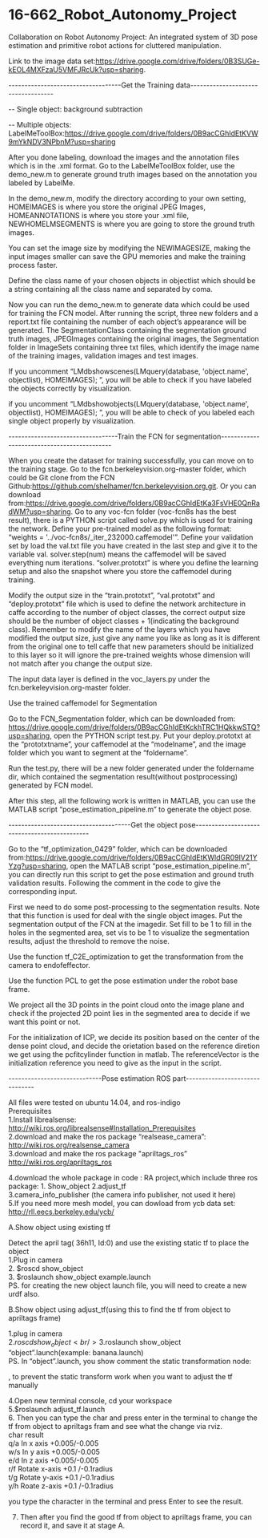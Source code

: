 # 16-662_Robot_Autonomy_Project
Collaboration on Robot Autonomy Project: 
An integrated system of 3D pose estimation and primitive robot actions for cluttered manipulation.

Link to the image data set:https://drive.google.com/drive/folders/0B3SUGe-kEOL4MXFzaU5VMFJRcUk?usp=sharing.


-----------------------------------Get the Training data-----------------------------------

-- Single object: background subtraction



-- Multiple objects: LabelMeToolBox:https://drive.google.com/drive/folders/0B9acCGhIdEtKVW9mYkNDV3NPbnM?usp=sharing

After you done labeling, download the images and the annotation files which is in the .xml format. Go to the LabelMeToolBox folder, use the demo_new.m to generate ground truth images based on the annotation you labeled by LabelMe. 

In the demo_new.m, modify the directory according to your own setting, HOMEIMAGES is where you store the original JPEG Images, HOMEANNOTATIONS is where you store your .xml file, NEWHOMELMSEGMENTS is where you are going to store the ground truth images. 

You can set the image size by modifying the NEWIMAGESIZE, making the input images smaller can save the GPU memories and make the training process faster.

Define the class name of your chosen objects in objectlist which should be a string containing all the class name and separated by coma. 

Now you can run the demo_new.m to generate data which could be used for training the FCN model. After running the script, three new folders and a report.txt file containing the number of each object’s appearance will be generated. The SegmentationClass containing the segmentation ground truth images, JPEGImages containing the original images, the Segmentation folder in ImageSets containing three txt files, which identify the image name of the training images, validation images and test images.

If you uncomment “LMdbshowscenes(LMquery(database, 'object.name', objectlist), HOMEIMAGES);
”, you will be able to check if you have labeled the objects correctly by visualization.


if you uncomment “LMdbshowobjects(LMquery(database, 'object.name', objectlist), HOMEIMAGES);
”, you will be able to check of you labeled each single object properly by visualization.



----------------------------------Train the FCN for segmentation--------------------------------------------

When you create the dataset for training successfully, you can move on to the training stage. 
Go to the fcn.berkeleyvision.org-master folder, which could be Git clone from the FCN Github:https://github.com/shelhamer/fcn.berkeleyvision.org.git. 
Or you can download from:https://drive.google.com/drive/folders/0B9acCGhIdEtKa3FsVHE0QnRadWM?usp=sharing.
Go to any voc-fcn folder (voc-fcn8s has the best result), there is a PYTHON script called solve.py which is used for training the network. Define your pre-trained model as the following format: “weights = '../voc-fcn8s/_iter_232000.caffemodel'”. Define your validation set by load the val.txt file you have created in the last step and give it to the variable val. 
solver.step(num) means the caffemodel will be saved everything num iterations.
“solver.prototxt” is where you define the learning setup and also the snapshot where you store the caffemodel during training. 

Modify the output size in the “train.prototxt”, “val.prototxt” and “deploy.prototxt” file which is used to define the network architecture in caffe according to the number of object classes, the correct output size should be the number of object classes + 1(indicating the background class). Remember to modify the name of the layers which you have modified the output size, just give any name you like as long as it is different from the original one to tell caffe that new parameters should be initialized to this layer so it will ignore the pre-trained weights whose dimension will not match after you change the output size.

The input data layer is defined in the voc_layers.py under the fcn.berkeleyvision.org-master folder.



Use the trained caffemodel for Segmentation

Go to the FCN_Segmentation folder, which can be downloaded from: https://drive.google.com/drive/folders/0B9acCGhIdEtKckhTRC1HQkkwSTQ?usp=sharing, open the PYTHON script test.py. 
Put your deploy.prototxt at the “prototxtname”, your caffemodel at the “modelname”, and the image folder which you want to segment at the “foldername”.

Run the test.py, there will be a new folder generated under the foldername dir, which contained the segmentation result(without postprocessing) generated by FCN model.

After this step, all the following work is written in MATLAB, you can use the MATLAB script “pose_estimation_pipeline.m” to generate the object pose.




--------------------------------------Get the object pose---------------------------------------------

Go to the “tf_optimization_0429” folder, which can be downloaded from:https://drive.google.com/drive/folders/0B9acCGhIdEtKWldGR09lV21YYzg?usp=sharing, open the MATLAB script “pose_estimation_pipeline.m”, you can directly run this script to get the pose estimation and ground truth validation results. Following the comment in the code to give the corresponding input.

First we need to do some post-processing to the segmentation results. Note that this function is used for deal with the single object images. Put the segmentation output of the FCN at the imagedir. Set fill to be 1 to fill in the holes in the segmented area, set vis to be 1 to visualize the segmentation results, adjust the threshold to remove the noise.

Use the function tf_C2E_optimization to get the transformation from the camera to endofeffector.

Use the function PCL to get the pose estimation under the robot base frame.

We project all the 3D points in the point cloud onto the image plane and check if the projected 2D point lies in the segmented area to decide if we want this point or not.

For the initialization of ICP, we decide its position based on the center of the dense point cloud, and decide the orietation based on the reference diretion we get using the pcfitcylinder function in matlab. The referenceVector is the initialization reference you need to give as the input in the script.





-----------------------------Pose estimation ROS part-------------------------------

All files were tested on ubuntu 14.04, and ros-indigo <br />
Prerequisites <br />
1.Install librealsense: http://wiki.ros.org/librealsense#Installation_Prerequisites <br />
2.download and make the ros package “realsease_camera”: http://wiki.ros.org/realsense_camera <br />
3.download and make the ros package "apriltags_ros” http://wiki.ros.org/apriltags_ros <br />

4.download the whole package in code : RA project,which include three ros package: 1. Show_object 2.adjust_tf <br /> 3.camera_info_publisher (the camera info publisher, not used it here) <br />
5.If you need more mesh model, you can dowload from ycb data set: http://rll.eecs.berkeley.edu/ycb/ <br />


A.Show object using existing tf <br />

Detect the april tag( 36h11, Id:0) and use the existing static tf to place the object <br />
1.Plug in camera <br />
2. $roscd show_object<br />
3. $roslaunch show_object example.launch<br />
PS. for creating the new object launch file, you will need to create a new urdf also. <br />

B.Show object using adjust_tf(using this to find the tf from object to apriltags frame) <br />

1.plug in camera <br />
2.$roscd show_object<br />
3.$roslaunch show_object “object”.launch(example: banana.launch)<br />
PS. In “object”.launch, you show comment the static transformation node: <br />
<!--node pkg="tf" type="static_transform_publisher" name="wood_wrt_apr" args="0.015000 0.060000 -0.025000 0.987535 -0.149251 0.049418 0.007469  apriltag_frame object_link 100" /--> , to prevent the static transform work when you want to adjust the tf manually<br />

4.Open new terminal console, cd your workspace<br />
5.$roslaunch adjust_tf.launch<br />
6. Then you can type the char and press enter in the terminal to change the tf from object to apriltags fram and see what the change via rviz.<br />
char result<br />
q/a  In x axis +0.005/-0.005<br />
w/s  In y axis +0.005/-0.005<br />
e/d  In z axis +0.005/-0.005<br />
r/f  Rotate x-axis +0.1 /-0.1radius<br />
t/g  Rotate y-axis +0.1 /-0.1radius<br />
y/h  Roate z-axis +0.1 /-0.1radius<br />

you type the character in the terminal and press Enter to see the result.<br />

7. Then after you find the good tf from object to apriltags frame, you can record it, and save it at stage A.<br />
